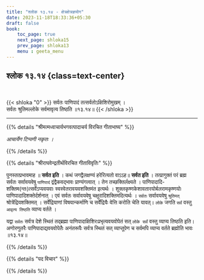 ```yaml
---
title: "श्लोक १३.१४ - क्षेत्रक्षेत्रज्ञयोग"
date: 2023-11-18T18:33:36+05:30
draft: false
book:
    toc_page: true
    next_page: shloka15
    prev_page: shloka13
    menu : geeta_menu
---
```




## श्लोक १३.१४ {class=text-center}

<br/>

{{< shloka  "0"  >}}
सर्वतः पाणिपादं तत्सर्वतोऽक्षिशिरोमुखम् ।   
सर्वतः श्रुतिमल्लोके सर्वमावृत्य तिष्ठति ॥१३.१४॥
{{< /shloka >}}

---


{{% details "श्रीमत्मध्वाचार्यभगवत्पादाचर्य विरचित  गीताभाष्य" %}}

*आचार्येण टिप्पणी नकृतः ।*

{{% /details %}}



{{% details "श्रीराघवेन्द्रतीर्थविरचित गीताविवृतिः" %}}

पुनस्तत्प्रभावमाह ॥ **सर्वत इति** । 
कथं जगद्वैलक्षण्यं हरेरित्यतो
वाऽऽह॥ **सर्वत इति** । तत्प्रागुक्तं परं ब्रह्म सर्वतः 
सर्वावयवेषु `पाणिपादं` द्वंद्वैकवद्भावः 
प्राण्यंगत्वात्‌ ।  तेन तच्छक्तिर्लक्ष्यते । 
पाणिपादादि- शक्तिम(न्तः)त्सर्वेऽप्यवयवाः 
स्वस्वेतरावयवशक्तिमंत इत्यर्थः । 
शुक्लकृष्णकेशावतारयोर्बलरामकृष्णयोः 
पाणिपादादिशक्तेर्दर्शनात्‌ । एवं सर्वतः 
सर्वावयवेषु चक्षुरादिशक्तिमदित्यर्थः । 
`सर्वतः` सर्वावयवेषु `श्रुतिमत्` 
श्रोत्रेंद्रियशक्तिमत्‌ । 
सर्वेंद्रियाणां विषयान्कर्माणि च सर्वेंद्रियैः वेत्ति 
करोति चेति यावत्‌। `लोके` जगति `सर्वं` वस्तु 
`आवृत्य तिष्ठति`  व्याप्य वर्तते ।   

यद्वा `सर्वतः` सर्वत्र देशे स्थितं तद्ब्रह्मा
पाणिपादाक्षिशिरःप्रभृत्यवयवोपेतं सत्‌ `लोके सर्वं` 
वस्तु  व्याप्य तिष्ठति इति। 
अणोरणुतरैः पाणिपादाद्यवयवोपेतैः अनंतरूपैः सर्वत्र 
स्थितं सत्‌ व्याप्तूपेण च सर्वमपि व्याप्य वर्तते 
ब्रह्मोति भावः ॥१३.१४॥

{{% /details %}}



{{% details "पद विचार" %}}


{{% /details %}}
